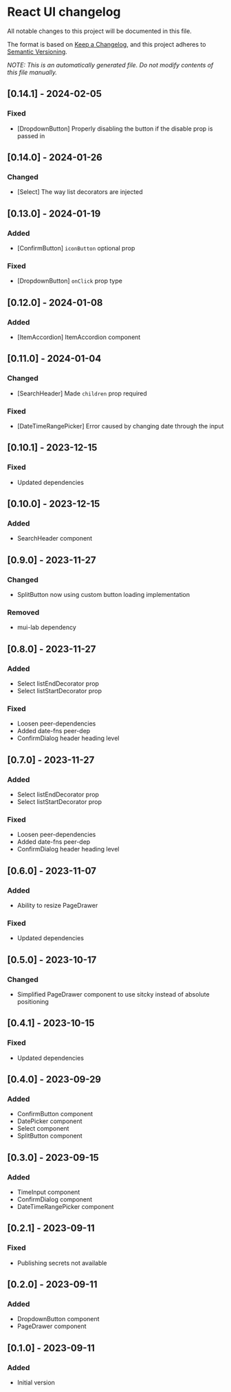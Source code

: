 # React UI changelog

All notable changes to this project will be documented in this file.

The format is based on [Keep a Changelog](https://keepachangelog.com/en/1.1.0/),
and this project adheres to [Semantic Versioning](https://semver.org/spec/v2.0.0.html).

_NOTE: This is an automatically generated file. Do not modify contents of this file manually._

## [0.14.1] - 2024-02-05
### Fixed
- [DropdownButton] Properly disabling the button if the disable prop is passed in

## [0.14.0] - 2024-01-26
### Changed
- [Select] The way list decorators are injected

## [0.13.0] - 2024-01-19
### Added
- [ConfirmButton] `iconButton` optional prop

### Fixed
- [DropdownButton] `onClick` prop type

## [0.12.0] - 2024-01-08
### Added
- [ItemAccordion] ItemAccordion component

## [0.11.0] - 2024-01-04
### Changed
- [SearchHeader] Made `children` prop required

### Fixed
- [DateTimeRangePicker] Error caused by changing date through the input

## [0.10.1] - 2023-12-15
### Fixed
- Updated dependencies

## [0.10.0] - 2023-12-15
### Added
- SearchHeader component

## [0.9.0] - 2023-11-27
### Changed
- SplitButton now using custom button loading implementation

### Removed
- mui-lab dependency

## [0.8.0] - 2023-11-27
### Added
- Select listEndDecorator prop
- Select listStartDecorator prop

### Fixed
- Loosen peer-dependencies
- Added date-fns peer-dep
- ConfirmDialog header heading level

## [0.7.0] - 2023-11-27
### Added
- Select listEndDecorator prop
- Select listStartDecorator prop

### Fixed
- Loosen peer-dependencies
- Added date-fns peer-dep
- ConfirmDialog header heading level

## [0.6.0] - 2023-11-07
### Added
- Ability to resize PageDrawer

### Fixed
- Updated dependencies

## [0.5.0] - 2023-10-17
### Changed
- Simplified PageDrawer component to use sitcky instead of absolute positioning

## [0.4.1] - 2023-10-15
### Fixed
- Updated dependencies

## [0.4.0] - 2023-09-29
### Added
- ConfirmButton component
- DatePicker component
- Select component
- SplitButton component

## [0.3.0] - 2023-09-15
### Added
- TimeInput component
- ConfirmDialog component
- DateTimeRangePicker component

## [0.2.1] - 2023-09-11
### Fixed
- Publishing secrets not available

## [0.2.0] - 2023-09-11
### Added
- DropdownButton component
- PageDrawer component

## [0.1.0] - 2023-09-11
### Added
- Initial version
